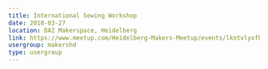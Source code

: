 ```yaml
---
title: International Sewing Workshop
date: 2018-03-27
location: DAI Makerspace, Heidelberg
link: https://www.meetup.com/Heidelberg-Makers-Meetup/events/lkntvlyxfbkc/
usergroup: makershd
type: usergroup
---
```

